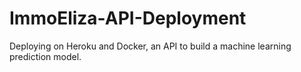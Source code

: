 # ImmoEliza-API-Deployment
Deploying on Heroku and Docker, an API to build a machine learning prediction model.
